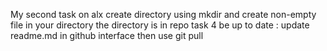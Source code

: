 My second task on alx
create directory using mkdir
and create non-empty file in your directory the directory is in repo
task 4 be up to date : update readme.md in github interface
then use git pull
